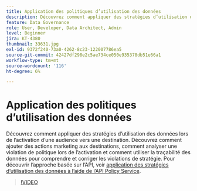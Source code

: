 ```yaml
---
title: Application des politiques d’utilisation des données
description: Découvrez comment appliquer des stratégies d’utilisation des données lors de l’activation d’une audience vers une destination. Découvrez comment ajouter des actions marketing aux destinations, comment analyser une violation de politique lors de l’activation et comment utiliser la traçabilité des données pour comprendre et corriger les violations de stratégie.
feature: Data Governance
role: User, Developer, Data Architect, Admin
level: Beginner
jira: KT-4380
thumbnail: 33631.jpg
exl-id: 9372f240-73a0-4262-8c23-122007786ea5
source-git-commit: 42427df298e2c5ae734ce050e935378db51e66a1
workflow-type: tm+mt
source-wordcount: '116'
ht-degree: 6%

---
```


# Application des politiques d’utilisation des données

Découvrez comment appliquer des stratégies d’utilisation des données lors de l’activation d’une audience vers une destination. Découvrez comment ajouter des actions marketing aux destinations, comment analyser une violation de politique lors de l’activation et comment utiliser la traçabilité des données pour comprendre et corriger les violations de stratégie. Pour découvrir l’approche basée sur l’API, voir [application des stratégies d’utilisation des données à l’aide de l’API Policy Service](https://experienceleague.adobe.com/docs/experience-platform/data-governance/enforcement/api-enforcement.html).

>[!VIDEO](https://video.tv.adobe.com/v/33631?quality=12&learn=on)